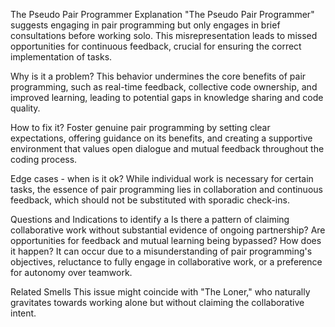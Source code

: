 The Pseudo Pair Programmer
Explanation
"The Pseudo Pair Programmer" suggests engaging in pair programming but only engages in brief consultations before working solo. This misrepresentation leads to missed opportunities for continuous feedback, crucial for ensuring the correct implementation of tasks.

Why is it a problem?
This behavior undermines the core benefits of pair programming, such as real-time feedback, collective code ownership, and improved learning, leading to potential gaps in knowledge sharing and code quality.

How to fix it?
Foster genuine pair programming by setting clear expectations, offering guidance on its benefits, and creating a supportive environment that values open dialogue and mutual feedback throughout the coding process.

Edge cases - when is it ok?
While individual work is necessary for certain tasks, the essence of pair programming lies in collaboration and continuous feedback, which should not be substituted with sporadic check-ins.

Questions and Indications to identify a
Is there a pattern of claiming collaborative work without substantial evidence of ongoing partnership?
Are opportunities for feedback and mutual learning being bypassed?
How does it happen?
It can occur due to a misunderstanding of pair programming's objectives, reluctance to fully engage in collaborative work, or a preference for autonomy over teamwork.

Related Smells
This issue might coincide with "The Loner," who naturally gravitates towards working alone but without claiming the collaborative intent.